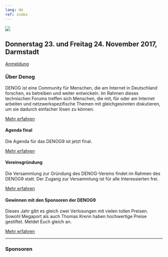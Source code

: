 ```yaml
---
lang: de
ref: index
---
```

<div id="mainpage">
    <div class="pagecontentblock">
        <div class="mainpagebox mainpageboxlarge">
            <div>
                <div class="container">
                    <div class="row">
                        <div class="col-sm-6">
                            <img src="{{ site.url }}/images/denog_logo_konferenz_outline_large.jpg" id="mainpagelogo" />
                        </div>
                        <div class="col-sm-6">
                            <h2 class="mainpageboxheadline">Donnerstag 23. und Freitag 24. November 2017, Darmstadt</h2>
                            <p><a href="{{ site.url }}/{{ page.lang }}/anmeldung.html" class="btn btn-custom-default">Anmeldung <i class="ion-arrow-right-c"></i></a></p>                    
                        </div>
                    </div>
                </div>
            </div>
        </div>
        <div class="container">
            <div class="mainpagepaddedbox">
                <h3>Über Denog</h3>
                <p>DENOG ist eine Community für Menschen, die am Internet in Deutschland forschen, es betreiben und weiter entwickeln. Im Rahmen dieses technischen Forums treffen sich Menschen, die mit, für oder am Internet arbeiten und netzwerkspezifische Themen mit gleichgesinnten diskutieren, um sie dadurch einfacher lösen zu können.</p>
                <a href="{{ site.url }}/{{ page.lang }}/informationen.html" class="btn btn-custom-default pull-right">Mehr erfahren <i class="ion-arrow-right-c"></i></a>
                <div class="clearfix"></div>
            </div>
            <div class="newsblockwrapper">
                <div class="newsblock">
                    <h4>Agenda final</h4>
                    <p>Die Agenda für das DENOG9 ist jetzt final.</p>
                    <a href="{{ site.url }}/{{ page.lang }}/meetings/denog9/agenda.html" class="btn btn-custom-default mainpageboxlink newsblocklink">Mehr erfahren <i class="ion-arrow-right-c"></i></a>
                </div>
                <div class="newsblock">
                    <h4>Vereinsgründung</h4>
                    <p>Die Versammlung zur Gründung des DENOG-Vereins findet im Rahmen des DENOG9 statt. Der Zugang zur Versammlung ist für alle Interessierten frei.</p>
                    <a href="{{ site.url }}/{{ page.lang }}/meetings/denog9/agenda.html" class="btn btn-custom-default mainpageboxlink newsblocklink">Mehr erfahren <i class="ion-arrow-right-c"></i></a>
                </div>
                <div class="newsblock">
                    <h4>Gewinnen mit den Sponsoren der DENOG9</h4>
                    <p>Dieses Jahr gibt es gleich zwei Verlosungen mit vielen tollen Preisen. Sowohl Megaport als auch Thomas Krenn haben hochwertige Preise gestiftet. Meldet Euch gleich an.</p>
                    <a href="http://www.denog.de/meetings/denog9/registration.php" class="btn btn-custom-default mainpageboxlink newsblocklink" target="new">Mehr erfahren <i class="ion-arrow-right-c"></i></a>
                </div>
            </div>
        </div>
        <div class="container">
            <hr class="verticaldivider" />
        </div>
        <div class="container">
            <div class="mainpagepaddedbox">
                <h3>Sponsoren</h3>
                <div id="sponsorslider" data-images="4"></div>
            </div>
        </div>
    </div>
</div>
<script type="text/javascript">
    var sliderImageItems = [
        '{{ site.url }}/images/sponsoren2017/11xantaro.jpg',
        '{{ site.url }}/images/sponsoren2017/12juniper.jpg',
        '{{ site.url }}/images/sponsoren2017/21megaport.jpg',
        '{{ site.url }}/images/sponsoren2017/22ecix.jpg',
        '{{ site.url }}/images/sponsoren2017/anexia.jpg',
        '{{ site.url }}/images/sponsoren2017/nokia.jpg',
        '{{ site.url }}/images/sponsoren2017/syseleven.jpg',
        '{{ site.url }}/images/sponsoren2017/thomas-krenn.jpg',
        '{{ site.url }}/images/sponsoren2017/globalways.jpg',        
    ];
</script>
